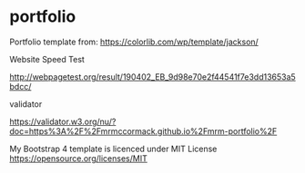 # portfolio

Portfolio template from: https://colorlib.com/wp/template/jackson/

Website Speed Test

http://webpagetest.org/result/190402_EB_9d98e70e2f44541f7e3dd13653a5bdcc/

validator

https://validator.w3.org/nu/?doc=https%3A%2F%2Fmrmccormack.github.io%2Fmrm-portfolio%2F

My Bootstrap 4 template is licenced under MIT License
https://opensource.org/licenses/MIT
